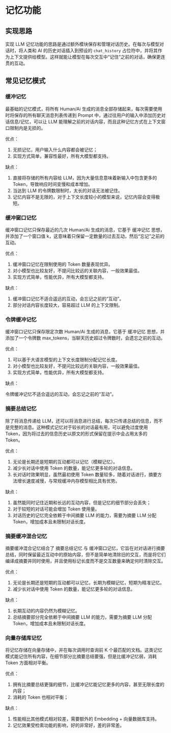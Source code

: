 # 记忆功能

## 实现思路

实现 LLM 记忆功能的思路是通过额外模块保存和管理对话历史。在每次与模型对话时，将人类和 AI 的历史对话插入到预设的 `chat_history` 占位符中，并将其作为上下文提供给模型。这样就能让模型在每次交互中“记住”之前的对话，确保更连贯的互动。



## 常见记忆模式

### 缓冲记忆

最基础的记忆模式，将所有 Human/Ai 生成的消息全部存储起来，每次需要使用时将保存的所有聊天消息列表传递到 Prompt 中，通过往用户的输入中添加历史对话信息/记忆，可以让 LLM 能理解之前的对话内容，而且这种记忆方式在上下文窗口限制内是无损的。

优点：

1. 无损记忆，用户输入什么内容都会被记忆；
2. 实现方式简单，兼容性最好，所有大模型都支持。

缺点：

1. 直接将存储的所有内容给 LLM，因为大量信息意味着新输入中包含更多的 Token，导致响应时间变慢和成本增加。
2. 当达到 LLM 的令牌数限制时，太长的对话无法被记住。
3. 记忆内容不是无限的，对于上下文长度较小的模型来说，记忆内容会变得极短。



### 缓冲窗口记忆

缓冲窗口记忆只保存最近的几次 Human/Ai 生成的消息，它基于 缓冲记忆 思想，并添加了一个窗口值 k，这意味着只保留一定数量的过去互动，然后“忘记”之前的互动。

优点：

1. 缓冲窗口记忆在限制使用的 Token 数量表现优异。
2. 对小模型也比较友好，不提问比较远的关联内容，一般效果最佳。
3. 实现方式简单，性能优异，所有大模型都支持。

缺点：

1. 缓冲窗口记忆不适合遥远的互动，会忘记之前的“互动”。
2. 部分对话内容长度较大，容易超过 LLM 的上下文限制。



### 令牌缓冲记忆

缓冲窗口记忆只保存限定次数 Human/Ai 生成的消息，它基于 缓冲记忆 思想，并添加了一个令牌数 max_tokens，当聊天历史超过令牌数时，会遗忘之前的互动。

优点：

1. 可以基于大语言模型的上下文长度限制分配记忆长度。
2. 对小模型也比较友好，不提问比较远的关联内容，一般效果最佳。
3. 实现方式简单，性能优异，所有大模型都支持。

缺点：

令牌缓冲记忆不适合遥远的互动，会忘记之前的“互动”。



### 摘要总结记忆

除了将消息传递给 LLM，还可以将消息进行总结，每次只传递总结的信息，而不是完整的消息。这种模式记忆对于较长的对话最有用，可以避免过度使用 Token，因为将过去的信息历史以原文的形式保留在提示中会占用太多的 Token。

优点：

1. 无论是长期还是短期的互动都可以记忆（模糊记忆）。
2. 减少长对话中使用 Token 的数量，能记忆更多轮的对话信息。
3. 长对话时效果明显，虽然最初使用 Token 数量较多，随着对话进行，摘要方法增长速度减慢，与常规缓冲内存模型相比具有优势。

缺点：

1. 虽然能同时记住近期和长远的互动内容，但是记忆的细节部分会丢失；
2. 对于较短的对话可能会增加 Token 使用量。
3. 对话历史的记忆完全依赖于中间摘要 LLM 的能力，需要为摘要 LLM 分配 Token，增加成本且未限制对话长度。



### 摘要缓冲混合记忆

摘要缓冲混合记忆结合了 摘要总结记忆 与 缓冲窗口记忆，它旨在对对话进行摘要总结，同时保留最近互动中的原始内容，但不是简单地清除旧的交互，而是将它们编译成摘要并同时使用，并且使用标记长度而不是交互数量来确定何时清除交互。

优点：

1. 无论是长期还是短期的互动都可以记忆，长期为模糊记忆，短期为精准记忆。
2. 减少长对话中使用 Token 的数量，能记忆更多轮的对话信息。

缺点：

1. 长期互动的内容仍然为模糊记忆。
2. 总结摘要部分完全依赖于中间摘要 LLM 的能力，需要为摘要 LLM 分配 Token，增加成本且未限制对话长度。



### 向量存储库记忆

将记忆存储在向量存储中，并在每次调用时查询前 K 个最匹配的文档。这类记忆模式能记住所有内容，在细节部分比摘要总结要强，但是比缓冲记忆弱，消耗 Token 方面相对平衡。

优点：

1. 拥有比摘要总结更强的细节，比缓冲记忆能记忆更多的内容，甚至无限长度的内容；
2. 消耗的 Token 也相对平衡；

缺点：

1. 性能相比其他模式相对较差，需要额外的 Embedding + 向量数据库支持。
2. 记忆效果受检索功能的影响，好的非常好，差的非常差。

 